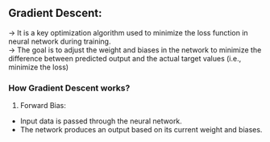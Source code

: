 ## Gradient Descent:<br>

-> It is a key optimization algorithm used to minimize the loss function in neural network during training.<br>
-> The goal is to adjust the weight and biases in the network to minimize the difference between predicted output and the actual target values (i.e., minimize the loss)<br>

### How Gradient Descent works?
1) Forward Bias:<br>
  - Input data is passed through the neural network.
  - The network produces an output based on its current weight and biases.







